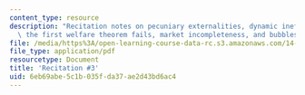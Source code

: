 ```yaml
---
content_type: resource
description: "Recitation notes on pecuniary externalities, dynamic inefficiency, why\
  \ the first welfare theorem fails, market incompleteness, and bubbles.\r\n."
file: /media/https%3A/open-learning-course-data-rc.s3.amazonaws.com/14-452-economic-growth-fall-2016/6eb69abe5c1b035fda37ae2d43bd6ac4_MIT14_452F16_rec3.pdf
file_type: application/pdf
resourcetype: Document
title: 'Recitation #3'
uid: 6eb69abe-5c1b-035f-da37-ae2d43bd6ac4
---
```

